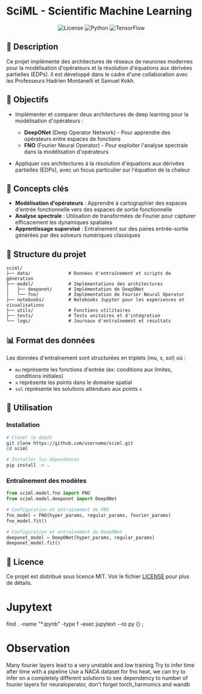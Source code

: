 # SciML - Scientific Machine Learning

<div align="center">
  
![License](https://img.shields.io/badge/license-MIT-blue.svg)
![Python](https://img.shields.io/badge/python-3.9%2B-blue)
![TensorFlow](https://img.shields.io/badge/TensorFlow-2.8%2B-orange)

</div>

## 📝 Description

Ce projet implémente des architectures de réseaux de neurones modernes pour la modélisation d'opérateurs et la résolution d'équations aux dérivées partielles (EDPs). Il est développé dans le cadre d'une collaboration avec les Professeurs Hadrien Montanelli et Samuel Kokh.

## 🎯 Objectifs

- Implémenter et comparer deux architectures de deep learning pour la modélisation d'opérateurs :
  - **DeepONet** (Deep Operator Network) - Pour apprendre des opérateurs entre espaces de fonctions
  - **FNO** (Fourier Neural Operator) - Pour exploiter l'analyse spectrale dans la modélisation d'opérateurs

- Appliquer ces architectures à la résolution d'équations aux dérivées partielles (EDPs), avec un focus particulier sur l'équation de la chaleur

## 🧠 Concepts clés

- **Modélisation d'opérateurs** : Apprendre à cartographier des espaces d'entrée fonctionnelle vers des espaces de sortie fonctionnelle
- **Analyse spectrale** : Utilisation de transformées de Fourier pour capturer efficacement les dynamiques spatiales
- **Apprentissage supervisé** : Entraînement sur des paires entrée-sortie générées par des solveurs numériques classiques

## 📁 Structure du projet

```
sciml/
├── data/              # Données d'entraînement et scripts de génération
├── model/             # Implémentations des architectures
│   ├── deeponet/      # Implémentation de DeepONet
│   └── fno/           # Implémentation de Fourier Neural Operator
├── notebooks/         # Notebooks Jupyter pour les expériences et visualisations
├── utils/             # Fonctions utilitaires
├── tests/             # Tests unitaires et d'intégration
└── logs/              # Journaux d'entraînement et résultats
```

## 📊 Format des données

Les données d'entraînement sont structurées en triplets (mu, x, sol) où :
- `mu` représente les fonctions d'entrée (ex: conditions aux limites, conditions initiales)
- `x` représente les points dans le domaine spatial
- `sol` représente les solutions attendues aux points `x`

## 🚀 Utilisation

### Installation

```bash
# Cloner le dépôt
git clone https://github.com/username/sciml.git
cd sciml

# Installer les dépendances
pip install -e .
```

### Entraînement des modèles

```python
from sciml.model.fno import FNO
from sciml.model.deeponet import DeepONet

# Configuration et entraînement de FNO
fno_model = FNO(hyper_params, regular_params, fourier_params)
fno_model.fit()

# Configuration et entraînement de DeepONet
deeponet_model = DeepONet(hyper_params, regular_params)
deeponet_model.fit()
```

## 📄 Licence

Ce projet est distribué sous licence MIT. Voir le fichier [LICENSE](LICENSE) pour plus de détails.

# Jupytext 
find . -name "*.ipynb" -type f -exec jupytext --to py {} \;


# Observation

Many fourier layers lead to a very unstable and low training
Try to infer time after time with a pipeline
Use a NACA dataset
for fno heat, we can try to infer on a completely different solutions to see
dependency to number of fourier layers
for neuraloperator, don't forget torch_harmonics and wandb